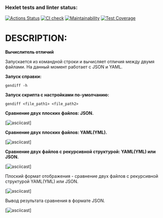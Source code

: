 ### Hexlet tests and linter status:
[![Actions Status](https://github.com/M1RRoN/python-project-50/workflows/hexlet-check/badge.svg)](https://github.com/M1RRoN/python-project-50/actions)
[![CI check](https://github.com/M1RRoN/python-project-50/actions/workflows/main.yml/badge.svg)](https://github.com/M1RRoN/python-project-50/actions/workflows/main.yml)
[![Maintainability](https://api.codeclimate.com/v1/badges/d2f4d9e4f85b93802db9/maintainability)](https://codeclimate.com/github/M1RRoN/python-project-50/maintainability)
[![Test Coverage](https://api.codeclimate.com/v1/badges/d2f4d9e4f85b93802db9/test_coverage)](https://codeclimate.com/github/M1RRoN/python-project-50/test_coverage)

# DESCRIPTION:

**Вычислитель отличий**

Запускается из командной строки и вычисляет отличия между двумя файлами. На данный момент работает с JSON и YAML.

**Запуск справки:**

`gendiff -h`

**Запуск скрипта c настройками по-умолчанию:**

`gendiff <file_path1> <file_path2>`

**Сравнение двух плоских файлов: JSON.**

[![asciicast](https://asciinema.org/a/553929)]

**Сравнение двух плоских файлов: YAML(YML).**

[![asciicast](https://asciinema.org/a/553932)]

**Сравнение двух файлов c рекурсивной структурой: YAML(YML) или JSON.**

[![asciicast](https://asciinema.org/a/553933)]

Плоский формат отображения - cравнение двух файлов c рекурсивной структурой YAML(YML) или JSON.

[![asciicast]( https://asciinema.org/a/553936)]

Вывод результата сравнения в формате JSON.

[![asciicast](https://asciinema.org/a/553939)]
